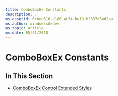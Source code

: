 ```yaml
---
title: ComboBoxEx Constants
description: .
ms.assetid: 6c0ed316-e186-4c34-be19-b2337d34d2aa
ms.author: windowssdkdev
ms.topic: article
ms.date: 05/31/2018
---
```


# ComboBoxEx Constants

## In This Section

-   [ComboBoxEx Control Extended Styles](comboboxex-control-extended-styles.md)

 

 




